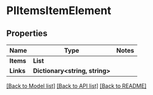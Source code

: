 # PIItemsItemElement

## Properties
Name | Type | Notes
------------ | ------------- | -------------
**Items** | **List<PIItemElement>**
**Links** | **Dictionary<string, string>**

[[Back to Model list]](../../README.md#documentation-for-models) [[Back to API list]](../../README.md#documentation-for-api-endpoints) [[Back to README]](../../README.md)
